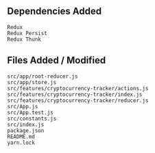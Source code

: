 ## Dependencies Added

    Redux
    Redux Persist
    Redux Thunk

## Files Added / Modified

    src/app/root-reducer.js
    src/app/store.js
    src/features/cryptocurrency-tracker/actions.js
    src/features/cryptocurrency-tracker/index.js
    src/features/cryptocurrency-tracker/reducer.js
    src/App.js
    src/App.test.js
    src/constants.js
    src/index.js
    package.json
    README.md
    yarn.lock
